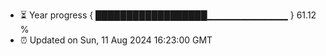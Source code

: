 - ⏳ Year progress { ██████████████████▁▁▁▁▁▁▁▁▁▁▁▁ } 61.12 %
- ⏰ Updated on Sun, 11 Aug 2024 16:23:00 GMT

